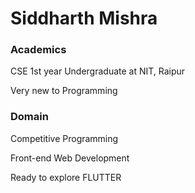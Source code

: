<h1>Siddharth Mishra</h1>
<h3>Academics</h3>
<p>CSE 1st year Undergraduate at NIT, Raipur</p>
<p>Very new to Programming</p> 
<h3>Domain</h3>
<p>Competitive Programming</p>
<p>Front-end Web Development</p>
<p>Ready to explore FLUTTER</p>
